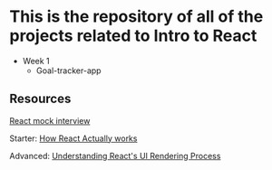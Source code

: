# This is the repository of all of the projects related to Intro to React

- Week 1
  - Goal-tracker-app

## Resources

[React mock interview](https://www.youtube.com/watch?v=QjBAEPcNZHs)

Starter:
[How React Actually works](https://www.youtube.com/watch?v=za2FZ8QCE18)

Advanced:
[Understanding React's UI Rendering Process](https://www.youtube.com/watch?v=i793Qm6kv3U)

